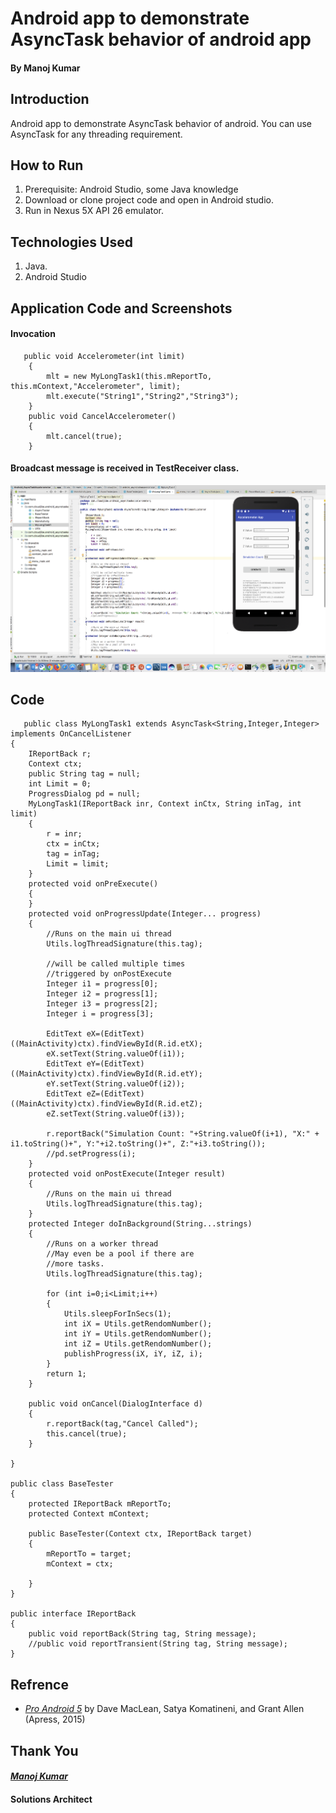 # Android app to demonstrate AsyncTask behavior of android app
####                                                                                                     By Manoj Kumar
## Introduction 
Android app to demonstrate AsyncTask behavior of android. You can use AsyncTask for any threading requirement. 


## How to Run
1.	Prerequisite: Android Studio, some Java knowledge
2.	Download or clone project code and open in Android studio.
3.	Run in Nexus 5X API 26 emulator.


## Technologies Used
1.	Java.
2.	Android Studio


## Application Code and Screenshots
#### Invocation


```
   public void Accelerometer(int limit)
	{
		mlt = new MyLongTask1(this.mReportTo, this.mContext,"Accelerometer", limit);
		mlt.execute("String1","String2","String3");
	}
	public void CancelAccelerometer()
	{
		mlt.cancel(true);
	}
```

#### Broadcast message is received in TestReceiver class.
<img src="images/MyLongTask1.java - Android_AsyncTaskAccelerometer - [~DesktopProjectsAndroidStudioProjectsAndroid_AsyncTaskAccelerometer] 2018-02-25 19-14-43.png">

## Code
```
   public class MyLongTask1 extends AsyncTask<String,Integer,Integer> implements OnCancelListener
{
	IReportBack r;
	Context ctx;
	public String tag = null;
	int Limit = 0;
	ProgressDialog pd = null;
	MyLongTask1(IReportBack inr, Context inCtx, String inTag, int limit)
	{
		r = inr;
		ctx = inCtx;
		tag = inTag;
		Limit = limit;
	}
	protected void onPreExecute()
	{
	}
    protected void onProgressUpdate(Integer... progress) 
    {
		//Runs on the main ui thread
		Utils.logThreadSignature(this.tag);

		//will be called multiple times
		//triggered by onPostExecute
    	Integer i1 = progress[0];
		Integer i2 = progress[1];
		Integer i3 = progress[2];
		Integer i = progress[3];

		EditText eX=(EditText)((MainActivity)ctx).findViewById(R.id.etX);
		eX.setText(String.valueOf(i1));
		EditText eY=(EditText)((MainActivity)ctx).findViewById(R.id.etY);
		eY.setText(String.valueOf(i2));
		EditText eZ=(EditText)((MainActivity)ctx).findViewById(R.id.etZ);
		eZ.setText(String.valueOf(i3));

    	r.reportBack("Simulation Count: "+String.valueOf(i+1), "X:" + i1.toString()+", Y:"+i2.toString()+", Z:"+i3.toString());
    	//pd.setProgress(i);
    }     
    protected void onPostExecute(Integer result) 
    {
		//Runs on the main ui thread
		Utils.logThreadSignature(this.tag);
    }
    protected Integer doInBackground(String...strings)
    {
		//Runs on a worker thread
    	//May even be a pool if there are 
    	//more tasks.
		Utils.logThreadSignature(this.tag);

    	for (int i=0;i<Limit;i++)
    	{
    		Utils.sleepForInSecs(1);
			int iX = Utils.getRendomNumber();
			int iY = Utils.getRendomNumber();
			int iZ = Utils.getRendomNumber();
    		publishProgress(iX, iY, iZ, i);
    	}
    	return 1;
    }

    public void onCancel(DialogInterface d)
    {
    	r.reportBack(tag,"Cancel Called");
    	this.cancel(true);
    }

}

public class BaseTester 
{
	protected IReportBack mReportTo;
	protected Context mContext;

	public BaseTester(Context ctx, IReportBack target)
	{
		mReportTo = target;
		mContext = ctx;

	}
}

public interface IReportBack 
{
	public void reportBack(String tag, String message);
	//public void reportTransient(String tag, String message);
}
```
## Refrence
- [*Pro Android 5*](https://github.com/Apress/pro-android-5) by Dave MacLean, Satya Komatineni, and Grant Allen (Apress, 2015)

## Thank You
#### [*Manoj Kumar*](https://www.linkedin.com/in/manojkumar19/)
#### Solutions Architect
